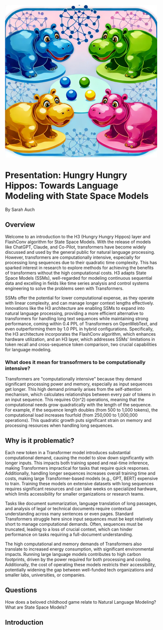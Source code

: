 

<img src="./images/Hungry_Hippos_Readme_Header.png" alt="Hungry Hippos Header" width="500"/>


# Presentation: Hungry Hungry Hippos: Towards Language Modeling with State Space Models
By Sarah Auch

## Overview

Welcome to an introduction to the H3 (Hungry Hungry Hippos) layer and FlashConv algorithm for State Space Models. With the release of models like ChatGPT, Claude, and Co-Pilot, transformers have become widely discussed and used by the general public for natural language processing. However, transformers are computationally intensive, especially for processing long sequences due to their quadratic time complexity. This has sparked interest in research to explore methods for achieving the benefits of transformers without the high computational costs. H3 adapts State Space Models (SSMs), well-regarded for modeling continuous sequential data and excelling in fields like time series analysis and control systems engineering to solve the problems seen with Transformers. 

SSMs offer the potential for lower computational expense, as they operate with linear complexity, and can manage longer context lengths effectively. Innovations like the H3 architecture are enabling SSMs to expand into natural language processing, providing a more efficient alternative to transformers for handling long text sequences while maintaining strong performance, coming within 0.4 PPL of Transformers on OpenWebText, and even outperforming them by 1.0 PPL in hybrid configurations. Specifically, the H3 architecture incorporates the FlashConv algorithm, which enhances hardware utilization, and an H3 layer, which addresses SSMs' limitations in token recall and cross-sequence token comparison, two crucial capabilities for language modeling.

### What does it mean for transofrmers to be computationally intensive? 

Transformers are "computationally intensive" because they demand significant processing power and memory, especially as input sequences get longer. This high demand primarily arises from the self-attention mechanism, which calculates relationships between every pair of tokens in an input sequence. This requires 
O(n^2) operations, meaning that the computational needs grow quadratically with the length of the sequence. For example, if the sequence length doubles (from 500 to 1,000 tokens), the computational load increases fourfold (from 250,000 to 1,000,000 operations). This quadratic growth puts significant strain on memory and processing resources when handling long sequences.


## Why is it problematic? 

Each new token in a Transformer model introduces substantial computational demand, causing the model to slow down significantly with longer inputs. This impacts both training speed and real-time inference, making Transformers impractical for tasks that require quick responses. Additionally, handling longer sequences increases overall training time and costs, making large Transformer-based models (e.g., GPT, BERT) expensive to train. Training these models on extensive datasets with long sequences requires significant resources and can take weeks on specialized hardware, which limits accessibility for smaller organizations or research teams.

Tasks like document summarization, language translation of long passages, and analysis of legal or technical documents require contextual understanding across many sentences or even pages. Standard Transformers struggle here since input sequences must be kept relatively short to manage computational demands. Often, sequences must be truncated, leading to a loss of crucial context, which can hinder performance on tasks requiring a full-document understanding.

The high computational and memory demands of Transformers also translate to increased energy consumption, with significant environmental impacts. Running large language models contributes to high carbon footprints, driven by the power required for both processing and cooling. Additionally, the cost of operating these models restricts their accessibility, potentially widening the gap between well-funded tech organizations and smaller labs, universities, or companies.



## Questions

How does a beloved childhood game relate to Natural Language Modeling? What are State Space Models? 

## Introduction



